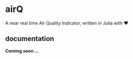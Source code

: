 # airQ
A near real time Air Quality Indicator, written in Julia with :heart:

## documentation
**Coming soon ...**
